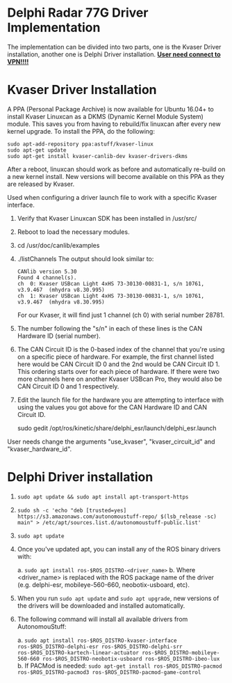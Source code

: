 # Delphi Radar 77G Driver Implementation

The implementation can be divided into two parts, one is the Kvaser Driver installation, another one is Delphi Driver installation. **<u>User need connect to VPN!!!!</u>**

# Kvaser Driver Installation
A PPA (Personal Package Archive) is now available for Ubuntu 16.04+ to install Kvaser Linuxcan as a DKMS (Dynamic Kernel Module System) module. This saves you from having to rebuild/fix linuxcan after every new kernel upgrade. To install the PPA, do the following:

```
sudo apt-add-repository ppa:astuff/kvaser-linux
sudo apt-get update
sudo apt-get install kvaser-canlib-dev kvaser-drivers-dkms
```

After a reboot, linuxcan should work as before and automatically re-build on a new kernel install. New versions will become available on this PPA as they are released by Kvaser.

Used when configuring a driver launch file to work with a specific Kvaser interface.

1. Verify that Kvaser Linuxcan SDK has been installed in /usr/src/

2. Reboot to load the necessary modules.

3. cd /usr/doc/canlib/examples

4. ./listChannels
	The output should look similar to:
    ```
    CANlib version 5.30
    Found 4 channel(s).
    ch  0: Kvaser USBcan Light 4xHS 73-30130-00831-1, s/n 10761, v3.9.467  (mhydra v8.30.995)
    ch  1: Kvaser USBcan Light 4xHS 73-30130-00831-1, s/n 10761, v3.9.467  (mhydra v8.30.995)
    ```
	
	For our Kvaser, it will find just 1 channel (ch 0) with serial number 28781.
	
5. The number following the "s/n" in each of these lines is the CAN Hardware ID (serial number).

6. The CAN Circuit ID is the 0-based index of the channel that you're using on a specific piece of hardware. For example, the first channel listed here would be CAN Circuit ID 0 and the 2nd would be CAN Circuit ID 1. This ordering starts over for each piece of hardware. If there were two more channels here on another Kvaser USBcan Pro, they would also be CAN Circuit ID 0 and 1 respectively.

7. Edit the launch file for the hardware you are attempting to interface with using the values you got above for the CAN Hardware ID and CAN Circuit ID.


    sudo gedit /opt/ros/kinetic/share/delphi_esr/launch/delphi_esr.launch

User needs change the arguments "use_kvaser", "kvaser_circuit_id" and "kvaser_hardware_id".

# Delphi Driver installation

1. `sudo apt update && sudo apt install apt-transport-https`

2. `sudo sh -c 'echo "deb [trusted=yes] https://s3.amazonaws.com/autonomoustuff-repo/ $(lsb_release -sc) main" > /etc/apt/sources.list.d/autonomoustuff-public.list'`

3. `sudo apt update`

4. Once you've updated apt, you can install any of the ROS binary drivers with:

   a. `sudo apt install ros-$ROS_DISTRO-<driver_name>`
   b. Where <driver_name>  is replaced with the ROS package name of the driver (e.g. delphi-esr, mobileye-560-660, neobotix-usboard, etc).

5. When you run `sudo apt update` and `sudo apt upgrade`, new versions of the drivers will be downloaded and installed automatically.

6. The following command will install all available drivers from AutonomouStuff:

   a. `sudo apt install ros-$ROS_DISTRO-kvaser-interface ros-$ROS_DISTRO-delphi-esr ros-$ROS_DISTRO-delphi-srr ros-$ROS_DISTRO-kartech-linear-actuator ros-$ROS_DISTRO-mobileye-560-660 ros-$ROS_DISTRO-neobotix-usboard ros-$ROS_DISTRO-ibeo-lux`
b. If PACMod is needed: `sudo apt-get install ros-$ROS_DISTRO-pacmod ros-$ROS_DISTRO-pacmod3 ros-$ROS_DISTRO-pacmod-game-control`